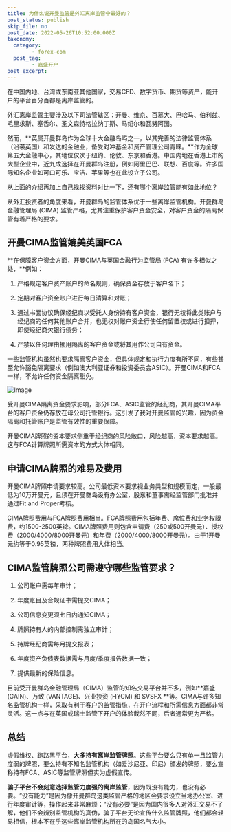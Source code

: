 ```yaml
---
title: 为什么说开曼监管是外汇离岸监管中最好的？
post_status: publish
skip_file: no
post_date: 2022-05-26T10:52:00.000Z
taxonomy:
  category:
        - forex-com
  post_tag:
        - 嘉盛开户
post_excerpt: 
---
```

在中国内地、台湾或东南亚其他国家，交易CFD、数字货币、期货等资产，能开户的平台百分百都是离岸监管的。

外汇离岸监管主要涉及以下司法管辖区：开曼、维京、百慕大、巴哈马、伯利兹、毛里求斯、塞舌尔、圣文森特格拉纳丁斯、马绍尔和瓦努阿图。

然而，**英属开曼群岛作为全球十大金融岛屿之一，以其完善的法律监管体系（沿袭英国）和发达的金融业，备受对冲基金和资产管理公司青睐。**作为全球第五大金融中心，其地位仅次于纽约、伦敦、东京和香港。中国内地在香港上市的大型企业中，近九成选择在开曼群岛注册，例如阿里巴巴、联想、百度等。许多国际知名企业如可口可乐、宝洁、苹果等也在此设立子公司。

从上面的介绍再加上自己找找资料对比一下，还有哪个离岸监管能有如此地位？

从外汇投资者的角度来看，开曼群岛的监管体系优于一些离岸监管机构。开曼群岛金融管理局 (CIMA) 监管严格，尤其注重保护客户资金安全，对客户资金的隔离保管有着严格的要求。

## 开曼CIMA监管媲美英国FCA

**在保障客户资金方面，开曼CIMA与英国金融行为监管局 (FCA) 有许多相似之处，**例如：

1. 严格规定客户资产账户的命名规则，确保资金存放于客户名下；

1. 定期对客户资金账户进行每日清算和对账；

1. 通过书面协议确保经纪商以受托人身份持有客户资金，银行无权将此类账户与经纪商的任何其他账户合并，也无权对账户资金行使任何留置权或进行扣押，即使经纪商欠银行债务；

1. 严禁以任何理由挪用隔离的客户资金或将其用作公司自有资金。

一些监管机构虽然也要求隔离客户资金，但具体规定和执行力度有所不同，有些甚至允许豁免隔离要求（例如澳大利亚证券和投资委员会ASIC）。开曼CIMA和FCA一样，不允许任何资金隔离豁免。

![Image](https://prod-files-secure.s3.us-west-2.amazonaws.com/39ed1227-6d7d-4570-be36-9ccd4a2c4241/bd849744-3fcb-4a37-8312-357962c8f065/image.png?X-Amz-Algorithm=AWS4-HMAC-SHA256&X-Amz-Content-Sha256=UNSIGNED-PAYLOAD&X-Amz-Credential=ASIAZI2LB4665EJW2YNM%2F20250417%2Fus-west-2%2Fs3%2Faws4_request&X-Amz-Date=20250417T161344Z&X-Amz-Expires=3600&X-Amz-Security-Token=IQoJb3JpZ2luX2VjENj%2F%2F%2F%2F%2F%2F%2F%2F%2F%2FwEaCXVzLXdlc3QtMiJHMEUCIQDMxfXWKnVdLikfSpnuCFANfLWlVbV5NaOsi7dZtwalowIgD66BbjCWJaalPLGCGeOMMFKxf2kuqy3f6TXmkVxdEnEq%2FwMIYRAAGgw2Mzc0MjMxODM4MDUiDFAMV5OiNq%2FafIwULSrcA4fS8GIjtTO%2BZf9GL192%2FZ0mv5HCneHnkb%2BlUjz1hL2RNMP9QvkJswo5%2Fm%2FeDDN20BQ3WUrwV9jCi5IA5l2l%2FCwr9kEE1QyJaTlpfIOohMirE0itI5txt%2BZTSjnO14Z3QFjkbRk1oMo7UY3kHb3H8nXgLnC9j7ofwFG2ZA1RsnMFIRxmkjGi4Qpa9QkN5hksspSM2%2BBs5ctpwyRLpGKqr23f9I8w%2BPNKWbNk5hiEd8ob286a9HdA%2FSdRgd%2FRTayIn8bclTNXVR%2BKZ4xCcB3hM5ZRkfVakGMmtI8MTcI%2B3GiOZ4SSEtzjr0vXpWH85pnGmRhIvH2poMHnxRcRcD3g19xXmvP9jTXHel96HqpkGn5NxODt9WL8tkpH3JJQK3tUZtV40K8f9h4%2Bs61Vl8XsWLARmJtu5tl6sH9mL3L%2FxBSYw7qSu%2F6MeY9LuEeHeDX08T%2BgcauXfidvQSK4XoalXcKUEfnKyT3yemKeLZ5FQR2UEt%2FK2t5XEiOgEO%2BGwm2qGkaaiif9jsoEn3%2BuaMWP2FlMaFsBz%2FmDzCzVDw5kcdVr8EnKtIDx6KB2%2BZtpSFuQDORYyeZJqo5jt9eLrEZj3FJkFkuTEpmTYI6vlYpzeBrqytGoLADc96dkxsfhMITJhMAGOqUBAN6gzy2NrdNx9fuRBbahb9iyI1vziOX80R4UtRMpLtwGck53%2FFpxzaY28exNn5ujkkO6XbzOWWO6X3LI4aUiTA%2FM3MSlTO0ZTRs7uylQJKNgX%2B8SLTOlQCqJ2FaVeQsaiYJ73YsAkzqthBmBgnDKVpIgA4k9VNX%2BCRzglEUpJmd5Sv1oLzE%2Fx4PBe78JSxlr6ytt53zpfSpVyhGHcuucQzAeFzJz&X-Amz-Signature=01969b761e4af1f27701843f335b79183a5a03b24ee3f421fe469167c67033a9&X-Amz-SignedHeaders=host&x-id=GetObject)

受开曼CIMA隔离资金要求影响，部分FCA、ASIC监管的经纪商，其开曼CIMA平台的客户资金仍存放在母公司托管银行。这引发了我对开曼监管的兴趣，因为资金隔离和托管账户是监管有效性的重要保障。

开曼CIMA牌照的资本要求侧重于经纪商的风险敞口，风险越高，资本要求越高。这与FCA计算牌照所需资本的方式大体相同。

## **申请CIMA牌照的难易及费用**

开曼CIMA牌照申请要求较高。公司最低资本要求视业务类型和规模而定，一般最低为10万开曼元，且须在开曼群岛设有办公室，股东和董事需经监管部门批准并通过Fit and Proper考核。

CIMA牌照费用与FCA牌照费用相当。FCA牌照费用包括年费、席位费和业务权限费，约1500-2500英镑。CIMA牌照费用则包含申请费（250或500开曼元）、授权费（2000/4000/8000开曼元）和年费（2000/4000/8000开曼元）。由于1开曼元约等于0.95英镑，两种牌照费用大体相当。

## CIMA监管牌照公司需遵守哪些监管要求？

1. 公司账户需每年审计；

1. 年度账目及合规证书需提交CIMA；

1. 公司信息变更须七日内通知CIMA；

1. 牌照持有人的内部控制需独立审计；

1. 持牌经纪商需每月提交报表；

1. 年度资产负债表数据需与月度/季度报告数据一致；

1. 提供最新的保险信息。

目前受开曼群岛金融管理局（CIMA）监管的知名交易平台并不多，例如**嘉盛 (GAIN)、万致 (VANTAGE)、兴业投资 (HYCM) 和 SVSFX **等。CIMA与许多知名监管机构一样，采取有利于客户的监管措施，在开户流程和所需信息方面都非常灵活。这一点与在英国或瑞士监管下开户的体验截然不同，后者通常更为严格。

## 总结

虚假维权、跑路黑平台，**大多持有离岸监管牌照**。这些平台要么只有单一且监管力度弱的牌照，要么持有不知名监管机构（如爱沙尼亚、印尼）颁发的牌照，要么宣称持有FCA、ASIC等监管牌照但实为虚假宣传。

**骗子平台不会刻意选择监管力度强的离岸监管**，因为既没有能力，也没有必要。“没有能力”是因为像开曼群岛这类监管严格的地区会要求设立当地办公室、进行年度审计等，操作起来非常麻烦；“没有必要”是因为国内很多人对外汇交易不了解，他们不会辨别监管机构的真伪，骗子平台无论宣传什么监管牌照，他们都会轻易相信，根本不在乎这些离岸监管机构所在的岛国名气大小。